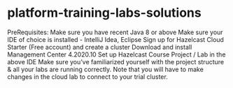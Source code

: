 # platform-training-labs-solutions
PreRequisites: Make sure you have recent Java 8 or above Make sure your IDE of choice is installed - IntelliJ Idea, Eclipse Sign up for Hazelcast Cloud Starter (Free account) and create a cluster Download and install Management Center 4.2020.10 Set up Hazelcast Course Project / Lab in the above IDE Make sure you’ve familiarized yourself with the project structure & all your labs are running correctly. Note that you will have to make changes in the cloud lab to connect to your trial cluster.
